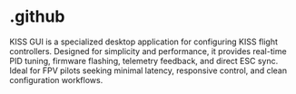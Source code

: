 # .github
KISS GUI is a specialized desktop application for configuring KISS flight controllers. Designed for simplicity and performance, it provides real-time PID tuning, firmware flashing, telemetry feedback, and direct ESC sync. Ideal for FPV pilots seeking minimal latency, responsive control, and clean configuration workflows.
